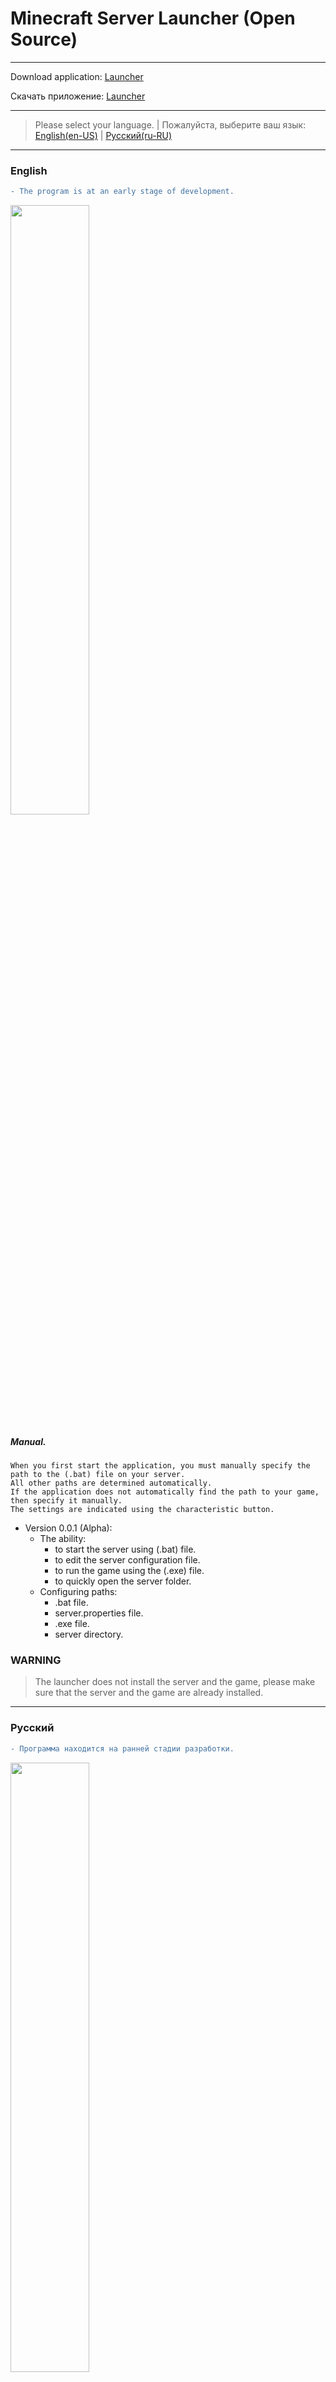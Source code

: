 # Minecraft Server Launcher (Open Source)
***
Download application:
[Launcher](https://goo.gl/APAHpX "Application link")

Скачать приложение: [Launcher](https://goo.gl/APAHpX "Application link")
***
>Please select your language. | Пожалуйста, выберите ваш язык: [English(en-US)](#EN)  |  [Русский(ru-RU)](#RU)
***
### <a name="EN"></a> English

``` diff
- The program is at an early stage of development.
```
<img src="https://github.com/BansheeDark/MinecraftServerLauncher/blob/master/LauncherEN.jpg" width="50%" height="50%"/>


##### Manual.
```
When you first start the application, you must manually specify the path to the (.bat) file on your server.  
All other paths are determined automatically.  
If the application does not automatically find the path to your game, then specify it manually.  
The settings are indicated using the characteristic button.
```


+ Version 0.0.1 (Alpha):
  + The ability:
    + to start the server using (.bat) file.
    + to edit the server configuration file.
    + to run the game using the (.exe) file.
    + to quickly open the server folder.
  + Configuring paths:
    + .bat file.
    + server.properties file.
    + .exe file.
    + server directory.  


### WARNING
>The launcher does not install the server and the game, please make sure that the server and the game are already installed.
***
### <a name="RU"></a> Русский
```diff
- Программа находится на ранней стадии разработки.
```
<img src="https://github.com/BansheeDark/MinecraftServerLauncher/blob/master/LauncherRU.jpg" width="50%" height="50%"/>

##### Инструкция
```
При первом запуске приложения, необходимо вручную указать путь до (.bat) файла вашего сервера.  
Все остальные пути определятся автоматически.  
Если приложение автоматически не нашло путь до вашей игры, то укажите его в ручную.  
Настройки указываются с помощью характерной кнопки.
```

+ Версия 0.0.1 (Alpha):
  + Возможности:
    + запуск сервера с помощью (.bat) файла.
    + редактирование конфигурационного файла сервера.
    + запуск игры с помощью (.exe) файла.
    + быстро открыть папку сервера.
  + Настройка пути:
    + (.bat) файла.
    + (server.properties) файла.
    + (.exe) файла.
    + папки server.  


### ВНИМАНИЕ
> Лаунчер не устанавливает сервер и игру, убедитесь, что сервер и игра уже установлены.
***
